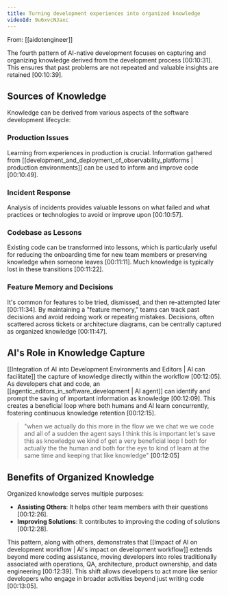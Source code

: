 ```yaml
---
title: Turning development experiences into organized knowledge
videoId: 9u6xvcNJaxc
---
```


From: [[aidotengineer]] <br/> 

The fourth pattern of AI-native development focuses on capturing and organizing knowledge derived from the development process <a class="yt-timestamp" data-t="00:10:31">[00:10:31]</a>. This ensures that past problems are not repeated and valuable insights are retained <a class="yt-timestamp" data-t="00:10:39">[00:10:39]</a>.

## Sources of Knowledge

Knowledge can be derived from various aspects of the software development lifecycle:

### Production Issues
Learning from experiences in production is crucial. Information gathered from [[development_and_deployment_of_observability_platforms | production environments]] can be used to inform and improve code <a class="yt-timestamp" data-t="00:10:49">[00:10:49]</a>.

### Incident Response
Analysis of incidents provides valuable lessons on what failed and what practices or technologies to avoid or improve upon <a class="yt-timestamp" data-t="00:10:57">[00:10:57]</a>.

### Codebase as Lessons
Existing code can be transformed into lessons, which is particularly useful for reducing the onboarding time for new team members or preserving knowledge when someone leaves <a class="yt-timestamp" data-t="00:11:11">[00:11:11]</a>. Much knowledge is typically lost in these transitions <a class="yt-timestamp" data-t="00:11:22">[00:11:22]</a>.

### Feature Memory and Decisions
It's common for features to be tried, dismissed, and then re-attempted later <a class="yt-timestamp" data-t="00:11:34">[00:11:34]</a>. By maintaining a "feature memory," teams can track past decisions and avoid redoing work or repeating mistakes. Decisions, often scattered across tickets or architecture diagrams, can be centrally captured as organized knowledge <a class="yt-timestamp" data-t="00:11:47">[00:11:47]</a>.

## AI's Role in Knowledge Capture

[[Integration of AI into Development Environments and Editors | AI can facilitate]] the capture of knowledge directly within the workflow <a class="yt-timestamp" data-t="00:12:05">[00:12:05]</a>. As developers chat and code, an [[agentic_editors_in_software_development | AI agent]] can identify and prompt the saving of important information as knowledge <a class="yt-timestamp" data-t="00:12:09">[00:12:09]</a>. This creates a beneficial loop where both humans and AI learn concurrently, fostering continuous knowledge retention <a class="yt-timestamp" data-t="00:12:15">[00:12:15]</a>.

> "when we actually do this more in the flow we we chat we we code and all of a sudden the agent says I think this is important let's save this as knowledge we kind of get a very beneficial loop I both for actually the the human and both for the eye to kind of learn at the same time and keeping that like knowledge" <a class="yt-timestamp" data-t="00:12:05">[00:12:05]</a>

## Benefits of Organized Knowledge
Organized knowledge serves multiple purposes:
*   **Assisting Others**: It helps other team members with their questions <a class="yt-timestamp" data-t="00:12:26">[00:12:26]</a>.
*   **Improving Solutions**: It contributes to improving the coding of solutions <a class="yt-timestamp" data-t="00:12:28">[00:12:28]</a>.

This pattern, along with others, demonstrates that [[Impact of AI on development workflow | AI's impact on development workflow]] extends beyond mere coding assistance, moving developers into roles traditionally associated with operations, QA, architecture, product ownership, and data engineering <a class="yt-timestamp" data-t="00:12:39">[00:12:39]</a>. This shift allows developers to act more like senior developers who engage in broader activities beyond just writing code <a class="yt-timestamp" data-t="00:13:05">[00:13:05]</a>.